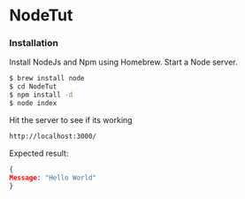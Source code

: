 # NodeTut

### Installation 

Install NodeJs and Npm using Homebrew. Start a Node server.
```sh
$ brew install node
$ cd NodeTut
$ npm install -d
$ node index
```

Hit the server to see if its working
```sh
http://localhost:3000/
```

Expected result:
```json
{
Message: "Hello World"
}
```
